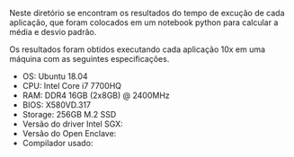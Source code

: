 Neste diretório se encontram os resultados do tempo de excução de cada aplicação, que foram colocados em um notebook python para calcular a média e desvio padrão.

Os resultados foram obtidos executando cada aplicação 10x em uma máquina com as seguintes especificações.
* OS: Ubuntu 18.04
* CPU: Intel Core i7 7700HQ
* RAM: DDR4 16GB (2x8GB) @ 2400MHz
* BIOS: X580VD.317
* Storage: 256GB M.2 SSD
* Versão do driver Intel SGX: 
* Versão do Open Enclave: 
* Compilador usado: 
